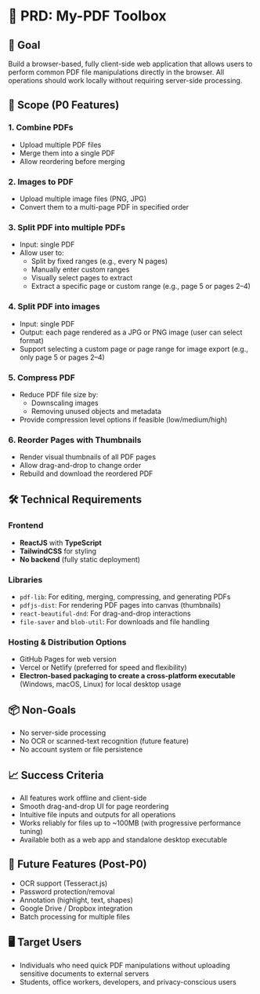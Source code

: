 # 📄 PRD: My-PDF Toolbox

## 🎯 Goal
Build a browser-based, fully client-side web application that allows users to perform common PDF file manipulations directly in the browser. All operations should work locally without requiring server-side processing.

## 🧩 Scope (P0 Features)

### 1. Combine PDFs
- Upload multiple PDF files
- Merge them into a single PDF
- Allow reordering before merging

### 2. Images to PDF
- Upload multiple image files (PNG, JPG)
- Convert them to a multi-page PDF in specified order

### 3. Split PDF into multiple PDFs
- Input: single PDF
- Allow user to:
  - Split by fixed ranges (e.g., every N pages)
  - Manually enter custom ranges
  - Visually select pages to extract
  - Extract a specific page or custom range (e.g., page 5 or pages 2–4)

### 4. Split PDF into images
- Input: single PDF
- Output: each page rendered as a JPG or PNG image (user can select format)
- Support selecting a custom page or page range for image export (e.g., only page 5 or pages 2–4)

### 5. Compress PDF
- Reduce PDF file size by:
  - Downscaling images
  - Removing unused objects and metadata
- Provide compression level options if feasible (low/medium/high)

### 6. Reorder Pages with Thumbnails
- Render visual thumbnails of all PDF pages
- Allow drag-and-drop to change order
- Rebuild and download the reordered PDF

## 🛠 Technical Requirements

### Frontend
- **ReactJS** with **TypeScript**
- **TailwindCSS** for styling
- **No backend** (fully static deployment)

### Libraries
- `pdf-lib`: For editing, merging, compressing, and generating PDFs
- `pdfjs-dist`: For rendering PDF pages into canvas (thumbnails)
- `react-beautiful-dnd`: For drag-and-drop interactions
- `file-saver` and `blob-util`: For downloads and file handling

### Hosting & Distribution Options
- GitHub Pages for web version
- Vercel or Netlify (preferred for speed and flexibility)
- **Electron-based packaging to create a cross-platform executable** (Windows, macOS, Linux) for local desktop usage

## 📦 Non-Goals
- No server-side processing
- No OCR or scanned-text recognition (future feature)
- No account system or file persistence

## 📈 Success Criteria
- All features work offline and client-side
- Smooth drag-and-drop UI for page reordering
- Intuitive file inputs and outputs for all operations
- Works reliably for files up to ~100MB (with progressive performance tuning)
- Available both as a web app and standalone desktop executable

## 🧭 Future Features (Post-P0)
- OCR support (Tesseract.js)
- Password protection/removal
- Annotation (highlight, text, shapes)
- Google Drive / Dropbox integration
- Batch processing for multiple files

## 🖥 Target Users
- Individuals who need quick PDF manipulations without uploading sensitive documents to external servers
- Students, office workers, developers, and privacy-conscious users